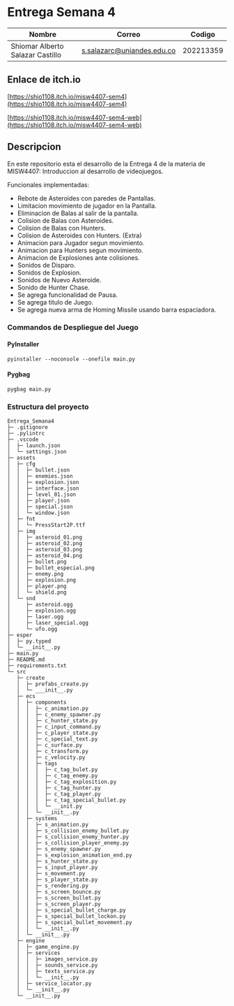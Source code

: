 # Entrega Semana 4

|   Nombre                         |   Correo                      | Codigo    | 
|----------------------------------|-------------------------------|-----------|
| Shiomar Alberto Salazar Castillo | s.salazarc@uniandes.edu.co    | 202213359 |

## Enlace de itch.io

[https://shio1108.itch.io/misw4407-sem4](https://shio1108.itch.io/misw4407-sem4)

[https://shio1108.itch.io/misw4407-sem4-web](https://shio1108.itch.io/misw4407-sem4-web)


## Descripcion
En este repositorio esta el desarrollo de la Entrega 4 de la materia de MISW4407: Introduccion al desarrollo de videojuegos.

Funcionales implementadas:

* Rebote de Asteroides con paredes de Pantallas.
* Limitacion movimiento de jugador en la Pantalla.
* Eliminacion de Balas al salir de la pantalla.
* Colision de Balas con Asteroides.
* Colision de Balas con Hunters.
* Colision de Asteroides con Hunters. (Extra)
* Animacion para Jugador segun movimiento.
* Animacion para Hunters segun movimiento.
* Animacion de Explosiones ante colisiones.
* Sonidos de Disparo.
* Sonidos de Explosion.
* Sonidos de Nuevo Asteroide.
* Sonido de Hunter Chase.
* Se agrega funcionalidad de Pausa.
* Se agrega titulo de Juego.
* Se agrega nueva arma de Homing Missile usando barra espaciadora.

### Commandos de Despliegue del Juego
#### PyInstaller
```
pyinstaller --noconsole --onefile main.py
```

#### Pygbag
```
pygbag main.py
```

### Estructura del proyecto
```
Entrega_Semana4
├─ .gitignore
├─ .pylintrc
├─ .vscode
│  ├─ launch.json
│  └─ settings.json
├─ assets
│  ├─ cfg
│  │  ├─ bullet.json
│  │  ├─ enemies.json
│  │  ├─ explosion.json
│  │  ├─ interface.json
│  │  ├─ level_01.json
│  │  ├─ player.json
│  │  ├─ special.json
│  │  └─ window.json
│  ├─ fnt
│  │  └─ PressStart2P.ttf
│  ├─ img
│  │  ├─ asteroid_01.png
│  │  ├─ asteroid_02.png
│  │  ├─ asteroid_03.png
│  │  ├─ asteroid_04.png
│  │  ├─ bullet.png
│  │  ├─ bullet_especial.png
│  │  ├─ enemy.png
│  │  ├─ explosion.png
│  │  ├─ player.png
│  │  └─ shield.png
│  └─ snd
│     ├─ asteroid.ogg
│     ├─ explosion.ogg
│     ├─ laser.ogg
│     ├─ laser_special.ogg
│     └─ ufo.ogg
├─ esper
│  ├─ py.typed
│  └─ __init__.py
├─ main.py
├─ README.md
├─ requirements.txt
└─ src
   ├─ create
   │  ├─ prefabs_create.py
   │  └─ ___init__.py
   ├─ ecs
   │  ├─ components
   │  │  ├─ c_animation.py
   │  │  ├─ c_enemy_spawner.py
   │  │  ├─ c_hunter_state.py
   │  │  ├─ c_input_command.py
   │  │  ├─ c_player_state.py
   │  │  ├─ c_special_text.py
   │  │  ├─ c_surface.py
   │  │  ├─ c_transform.py
   │  │  ├─ c_velocity.py
   │  │  ├─ tags
   │  │  │  ├─ c_tag_bulet.py
   │  │  │  ├─ c_tag_enemy.py
   │  │  │  ├─ c_tag_explosition.py
   │  │  │  ├─ c_tag_hunter.py
   │  │  │  ├─ c_tag_player.py
   │  │  │  ├─ c_tag_special_bullet.py
   │  │  │  └─ __init.py
   │  │  └─ __init__.py
   │  ├─ systems
   │  │  ├─ s_animation.py
   │  │  ├─ s_collision_enemy_bullet.py
   │  │  ├─ s_collision_enemy_hunter.py
   │  │  ├─ s_collision_player_enemy.py
   │  │  ├─ s_enemy_spawner.py
   │  │  ├─ s_explosion_animation_end.py
   │  │  ├─ s_hunter_state.py
   │  │  ├─ s_input_player.py
   │  │  ├─ s_movement.py
   │  │  ├─ s_player_state.py
   │  │  ├─ s_rendering.py
   │  │  ├─ s_screen_bounce.py
   │  │  ├─ s_screen_bullet.py
   │  │  ├─ s_screen_player.py
   │  │  ├─ s_special_bullet_charge.py
   │  │  ├─ s_special_bullet_lockon.py
   │  │  ├─ s_special_bullet_movement.py
   │  │  └─ __init__.py
   │  └─ __init__.py
   ├─ engine
   │  ├─ game_engine.py
   │  ├─ services
   │  │  ├─ images_service.py
   │  │  ├─ sounds_service.py
   │  │  ├─ texts_service.py
   │  │  └─ __init__.py
   │  ├─ service_locator.py
   │  └─ __init__.py
   └─ __init__.py

```